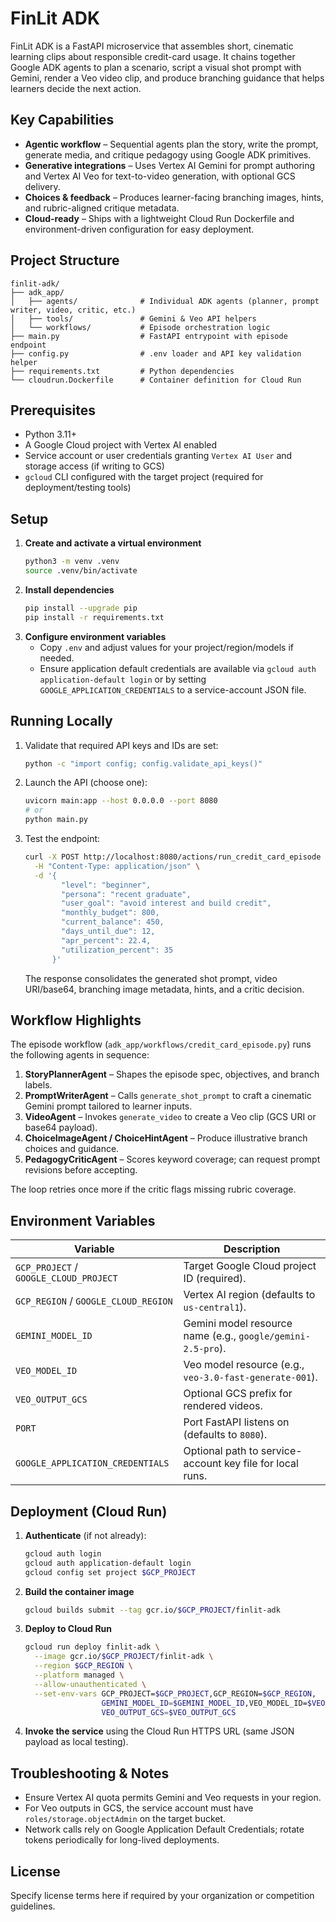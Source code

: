 # FinLit ADK

FinLit ADK is a FastAPI microservice that assembles short, cinematic learning clips about responsible credit-card usage. It chains together Google ADK agents to plan a scenario, script a visual shot prompt with Gemini, render a Veo video clip, and produce branching guidance that helps learners decide the next action.

## Key Capabilities
- **Agentic workflow** – Sequential agents plan the story, write the prompt, generate media, and critique pedagogy using Google ADK primitives.
- **Generative integrations** – Uses Vertex AI Gemini for prompt authoring and Vertex AI Veo for text-to-video generation, with optional GCS delivery.
- **Choices & feedback** – Produces learner-facing branching images, hints, and rubric-aligned critique metadata.
- **Cloud-ready** – Ships with a lightweight Cloud Run Dockerfile and environment-driven configuration for easy deployment.

## Project Structure
```
finlit-adk/
├── adk_app/
│   ├── agents/              # Individual ADK agents (planner, prompt writer, video, critic, etc.)
│   ├── tools/               # Gemini & Veo API helpers
│   └── workflows/           # Episode orchestration logic
├── main.py                  # FastAPI entrypoint with episode endpoint
├── config.py                # .env loader and API key validation helper
├── requirements.txt         # Python dependencies
└── cloudrun.Dockerfile      # Container definition for Cloud Run
```

## Prerequisites
- Python 3.11+
- A Google Cloud project with Vertex AI enabled
- Service account or user credentials granting `Vertex AI User` and storage access (if writing to GCS)
- `gcloud` CLI configured with the target project (required for deployment/testing tools)

## Setup
1. **Create and activate a virtual environment**
   ```bash
   python3 -m venv .venv
   source .venv/bin/activate
   ```
2. **Install dependencies**
   ```bash
   pip install --upgrade pip
   pip install -r requirements.txt
   ```
3. **Configure environment variables**
   - Copy `.env` and adjust values for your project/region/models if needed.
   - Ensure application default credentials are available via `gcloud auth application-default login` or by setting `GOOGLE_APPLICATION_CREDENTIALS` to a service-account JSON file.

## Running Locally
1. Validate that required API keys and IDs are set:
   ```bash
   python -c "import config; config.validate_api_keys()"
   ```
2. Launch the API (choose one):
   ```bash
   uvicorn main:app --host 0.0.0.0 --port 8080
   # or
   python main.py
   ```
3. Test the endpoint:
   ```bash
   curl -X POST http://localhost:8080/actions/run_credit_card_episode \
     -H "Content-Type: application/json" \
     -d '{
           "level": "beginner",
           "persona": "recent graduate",
           "user_goal": "avoid interest and build credit",
           "monthly_budget": 800,
           "current_balance": 450,
           "days_until_due": 12,
           "apr_percent": 22.4,
           "utilization_percent": 35
         }'
   ```
   The response consolidates the generated shot prompt, video URI/base64, branching image metadata, hints, and a critic decision.

## Workflow Highlights
The episode workflow (`adk_app/workflows/credit_card_episode.py`) runs the following agents in sequence:
1. **StoryPlannerAgent** – Shapes the episode spec, objectives, and branch labels.
2. **PromptWriterAgent** – Calls `generate_shot_prompt` to craft a cinematic Gemini prompt tailored to learner inputs.
3. **VideoAgent** – Invokes `generate_video` to create a Veo clip (GCS URI or base64 payload).
4. **ChoiceImageAgent / ChoiceHintAgent** – Produce illustrative branch choices and guidance.
5. **PedagogyCriticAgent** – Scores keyword coverage; can request prompt revisions before accepting.

The loop retries once more if the critic flags missing rubric coverage.

## Environment Variables
| Variable | Description |
| --- | --- |
| `GCP_PROJECT` / `GOOGLE_CLOUD_PROJECT` | Target Google Cloud project ID (required). |
| `GCP_REGION` / `GOOGLE_CLOUD_REGION` | Vertex AI region (defaults to `us-central1`). |
| `GEMINI_MODEL_ID` | Gemini model resource name (e.g., `google/gemini-2.5-pro`). |
| `VEO_MODEL_ID` | Veo model resource (e.g., `veo-3.0-fast-generate-001`). |
| `VEO_OUTPUT_GCS` | Optional GCS prefix for rendered videos. |
| `PORT` | Port FastAPI listens on (defaults to `8080`). |
| `GOOGLE_APPLICATION_CREDENTIALS` | Optional path to service-account key file for local runs. |

## Deployment (Cloud Run)
1. **Authenticate** (if not already):
   ```bash
   gcloud auth login
   gcloud auth application-default login
   gcloud config set project $GCP_PROJECT
   ```
2. **Build the container image**
   ```bash
   gcloud builds submit --tag gcr.io/$GCP_PROJECT/finlit-adk
   ```
3. **Deploy to Cloud Run**
   ```bash
   gcloud run deploy finlit-adk \
     --image gcr.io/$GCP_PROJECT/finlit-adk \
     --region $GCP_REGION \
     --platform managed \
     --allow-unauthenticated \
     --set-env-vars GCP_PROJECT=$GCP_PROJECT,GCP_REGION=$GCP_REGION,
                    GEMINI_MODEL_ID=$GEMINI_MODEL_ID,VEO_MODEL_ID=$VEO_MODEL_ID,
                    VEO_OUTPUT_GCS=$VEO_OUTPUT_GCS
   ```
4. **Invoke the service** using the Cloud Run HTTPS URL (same JSON payload as local testing).

## Troubleshooting & Notes
- Ensure Vertex AI quota permits Gemini and Veo requests in your region.
- For Veo outputs in GCS, the service account must have `roles/storage.objectAdmin` on the target bucket.
- Network calls rely on Google Application Default Credentials; rotate tokens periodically for long-lived deployments.

## License
Specify license terms here if required by your organization or competition guidelines.
